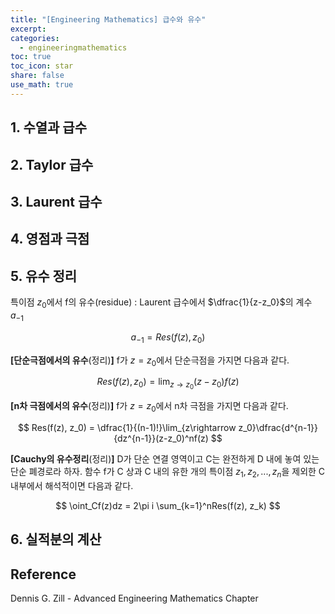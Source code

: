 ```yaml
---
title: "[Engineering Mathematics] 급수와 유수"
excerpt:
categories:
  - engineeringmathematics
toc: true
toc_icon: star
share: false
use_math: true
---
```


## 1. 수열과 급수

## 2. Taylor 급수

## 3. Laurent 급수

## 4. 영점과 극점

## 5. 유수 정리

특이점 $z_0$에서 f의 유수(residue) : Laurent 급수에서 $\dfrac{1}{z-z_0}$의 계수 $a_{-1}$

$$
a_{-1} = Res(f(z), z_0)
$$

**[단순극점에서의 유수**(정리)**]**
f가 $z = z_0$에서 단순극점을 가지면 다음과 같다.

$$
Res(f(z), z_0) = \lim_{z \rightarrow z_0}(z - z_0)f(z)
$$

**[n차 극점에서의 유수**(정리)**]**
f가 $z = z_0$에서 n차 극점을 가지면 다음과 같다.

$$
Res(f(z), z_0) = \dfrac{1}{(n-1)!}\lim_{z\rightarrow z_0}\dfrac{d^{n-1}}{dz^{n-1}}(z-z_0)^nf(z)
$$

**[Cauchy의 유수정리**(정리)**]**
D가 단순 연결 영역이고 C는 완전하게 D 내에 놓여 있는 단순 폐경로라 하자. 함수 f가 C 상과 C 내의 유한 개의 특이점 $z_1, z_2, ... , z_n$을 제외한 C 내부에서 해석적이면 다음과 같다.

$$
\oint_Cf(z)dz = 2\pi i \sum_{k=1}^nRes(f(z), z_k)
$$

## 6. 실적분의 계산

## Reference

Dennis G. Zill - Advanced Engineering Mathematics Chapter
